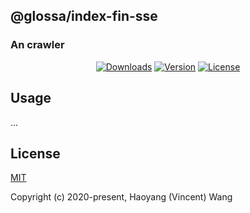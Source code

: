 ## @glossa/index-fin-sse

### An crawler

<p align="center">
  <a href="https://npmcharts.com/compare/glossa?minimal=true"><img src="https://img.shields.io/npm/dmrepsio.svg" alt="Downloads"></a>
  <a href="https://www.npmjs.com/package/glossa"><img src="https://img.shields.io/npm/vrepsio.svg" alt="Version"></a>
  <a href="https://www.npmjs.com/package/glossa"><img src="https://img.shields.io/npm/lrepsio.svg" alt="License"></a>
</p>

## Usage

...

## License

[MIT](http://opensource.org/licenses/MIT)

Copyright (c) 2020-present, Haoyang (Vincent) Wang
